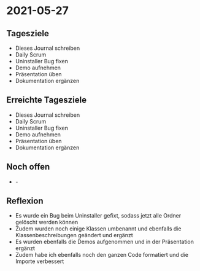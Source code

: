 # 2021-05-27
## Tagesziele
* Dieses Journal schreiben
* Daily Scrum
* Uninstaller Bug fixen
* Demo aufnehmen
* Präsentation üben
* Dokumentation ergänzen
## Erreichte Tagesziele
* Dieses Journal schreiben
* Daily Scrum
* Uninstaller Bug fixen
* Demo aufnehmen
* Präsentation üben
* Dokumentation ergänzen
## Noch offen
* \-
## Reflexion
* Es wurde ein Bug beim Uninstaller gefixt, sodass jetzt alle Ordner gelöscht werden können
* Zudem wurden noch einige Klassen umbenannt und ebenfalls die Klassenbeschreibungen geändert und ergänzt
* Es wurden ebenfalls die Demos aufgenommen und in der Präsentation ergänzt
* Zudem habe ich ebenfalls noch den ganzen Code formatiert und die Importe verbessert